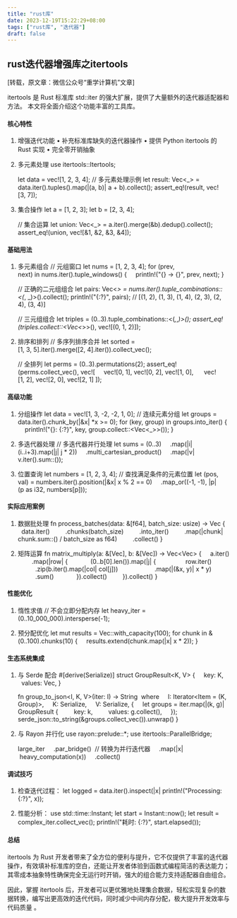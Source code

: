 ```yaml
---
title: "rust库"
date: 2023-12-19T15:22:29+08:00
tags: ["rust库", "迭代器"]
draft: false
---
```


##  rust迭代器增强库之itertools 
[转载，原文章：微信公众号“重学计算机”文章]

itertools 是 Rust 标准库 std::iter 的强大扩展，提供了大量额外的迭代器适配器和方法。
本文将全面介绍这个功能丰富的工具库。

#### 核心特性
1. 增强迭代功能
    • 补充标准库缺失的迭代器操作
    • 提供 Python itertools 的 Rust 实现
    • 完全零开销抽象
2. 多元素处理
    use itertools::Itertools;

    let data = vec![1, 2, 3, 4];
    // 多元素处理示例
    let result: Vec<_> = data.iter().tuples().map(|(a, b)| a + b).collect();
    assert_eq!(result, vec![3, 7]);
3. 集合操作
    let a = [1, 2, 3];
    let b = [2, 3, 4];  
    
    // 集合运算
    let union: Vec<_> = a.iter().merge(&b).dedup().collect();
    assert_eq!(union, vec![&1, &2, &3, &4]);
    
#### 基础用法

1. 多元素组合
    // 元组窗口
    let nums = [1, 2, 3, 4];
    for (prev, next) in nums.iter().tuple_windows() {
        println!("{} -> {}", prev, next);
    }  

    // 正确的二元组组合
    let pairs: Vec<_> = nums.iter().tuple_combinations::<(_, _)>().collect();
    println!("{:?}", pairs); // [(1, 2), (1, 3), (1, 4), (2, 3), (2, 4), (3, 4)]

    // 三元组组合
    let triples = (0..3).tuple_combinations::<(_,_,_)>();
    assert_eq!(triples.collect::<Vec<_>>(), vec![(0, 1, 2)]);

2. 排序和排列
    // 多序列排序合并
    let sorted = [1, 3, 5].iter().merge([2, 4].iter()).collect_vec();

    // 全排列
    let perms = (0..3).permutations(2);
    assert_eq!(perms.collect_vec(), vec![
        vec![0, 1], vec![0, 2], vec![1, 0], 
        vec![1, 2], vec![2, 0], vec![2, 1]
    ]);

#### 高级功能

1. 分组操作
    let data = vec![1, 3, -2, -2, 1, 0];
// 连续元素分组
    let groups = data.iter().chunk_by(|&x| *x >= 0);
    for (key, group) in groups.into_iter() {
        println!("{}: {:?}", key, group.collect::<Vec<_>>());
    }

2. 多迭代器处理
// 多迭代器并行处理
    let sums = (0..3)
        .map(|i| (i..i+3).map(|j| j * 2))
        .multi_cartesian_product()
        .map(|v| v.iter().sum::<i32>());

3. 位置查询
    let numbers = [1, 2, 3, 4];
// 查找满足条件的元素位置
    let (pos, val) = numbers.iter().position(|&x| x % 2 == 0)
        .map_or((-1, -1), |p| (p as i32, numbers[p]));

#### 实际应用案例

1. 数据批处理
    fn process_batches(data: &[f64], batch_size: usize) -> Vec<f64> {
        data.iter()
            .chunks(batch_size)
            .into_iter()
            .map(|chunk| chunk.sum::<f64>() / batch_size as f64)
            .collect()
    }

2. 矩阵运算
    fn matrix_multiply(a: &[Vec<f64>], b: &[Vec<f64>]) -> Vec<Vec<f64>> {
        a.iter()
            .map(|row| {
                (0..b[0].len()).map(|j| {
                    row.iter()
                        .zip(b.iter().map(|col| col[j]))
                        .map(|(&x, y)| x * y)
                        .sum()
                }).collect()
            }).collect()
    }

#### 性能优化

1. 惰性求值
// 不会立即分配内存
    let heavy_iter = (0..10_000_000).intersperse(-1);

2. 预分配优化
    let mut results = Vec::with_capacity(100);
    for chunk in &(0..100).chunks(10) {
        results.extend(chunk.map(|x| x * 2));
    }

#### 生态系统集成

1. 与 Serde 配合
    #[derive(Serialize)]
    struct GroupResult<K, V> {
        key: K,
        values: Vec<V>,
    }

    fn group_to_json<I, K, V>(iter: I) -> String 
    where
        I: Iterator<Item = (K, Group<V>)>,
        K: Serialize,
        V: Serialize,
    {
        let groups = iter.map(|(k, g)| GroupResult {
            key: k,
            values: g.collect(),
        });
        serde_json::to_string(&groups.collect_vec()).unwrap()
    }

2. 与 Rayon 并行化
    use rayon::prelude::*;
    use itertools::ParallelBridge;

    large_iter
        .par_bridge()  // 转换为并行迭代器
        .map(|x| heavy_computation(x))
        .collect()

#### 调试技巧

1. 检查迭代过程：
    let logged = data.iter().inspect(|x| println!("Processing: {:?}", x));

2. 性能分析：
    use std::time::Instant;
    let start = Instant::now();
    let result = complex_iter.collect_vec();
    println!("耗时: {:?}", start.elapsed());

#### 总结
itertools 为 Rust 开发者带来了全方位的便利与提升，它不仅提供了丰富的迭代器操作，有效填补标准库的空白，还能让开发者体验到函数式编程简洁的表达能力；其零成本抽象特性确保完全无运行时开销，强大的组合能力支持适配器自由组合。

因此，掌握 itertools 后，开发者可以更优雅地处理集合数据，轻松实现复杂的数据转换，编写出更高效的迭代代码，同时减少中间内存分配，极大提升开发效率与代码质量 。